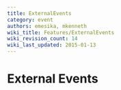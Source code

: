 ```yaml
---
title: ExternalEvents
category: event
authors: emesika, mkenneth
wiki_title: Features/ExternalEvents
wiki_revision_count: 14
wiki_last_updated: 2015-01-13
---
```


# External Events

